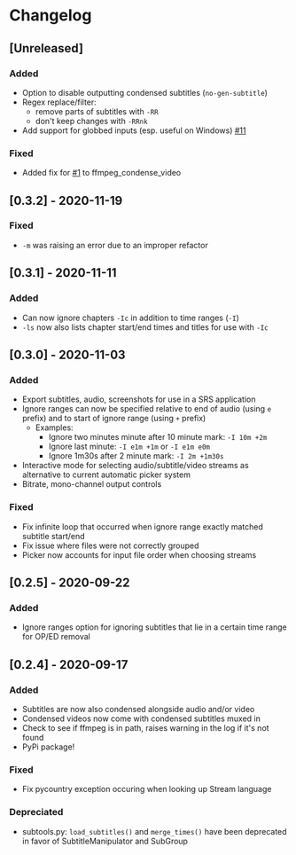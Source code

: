 # Changelog

## [Unreleased]
### Added
 - Option to disable outputting condensed subtitles (`no-gen-subtitle`)
 - Regex replace/filter: 
    - remove parts of subtitles with `-RR`
    - don't keep changes with `-RRnk`
 - Add support for globbed inputs (esp. useful on Windows) [#11](https://github.com/dxing97/subs2cia/pull/11)

### Fixed 
 - Added fix for [#1](https://github.com/dxing97/subs2cia/issues/1) to ffmpeg_condense_video 

## [0.3.2] - 2020-11-19

### Fixed
- `-m` was raising an error due to an improper refactor

## [0.3.1] - 2020-11-11

### Added 
 - Can now ignore chapters `-Ic` in addition to time ranges (`-I`)
 - `-ls` now also lists chapter start/end times and titles for use with `-Ic`
 

## [0.3.0] - 2020-11-03
### Added
 - Export subtitles, audio, screenshots for use in a SRS application
 - Ignore ranges can now be specified relative to end of audio (using `e` prefix) and to start of ignore range 
 (using `+` prefix)
    - Examples: 
        - Ignore two minutes minute after 10 minute mark: `-I 10m +2m`
        - Ignore last minute: `-I e1m +1m` or `-I e1m e0m`
        - Ignore 1m30s after 2 minute mark: `-I 2m +1m30s`
 - Interactive mode for selecting audio/subtitle/video streams as alternative to current automatic picker system
 - Bitrate, mono-channel output controls
 
 ### Fixed
 - Fix infinite loop that occurred when ignore range exactly matched subtitle start/end
 - Fix issue where files were not correctly grouped
 - Picker now accounts for input file order when choosing streams
 
## [0.2.5] - 2020-09-22
### Added
 - Ignore ranges option for ignoring subtitles that lie in a certain time range for OP/ED removal

## [0.2.4] - 2020-09-17

### Added

 - Subtitles are now also condensed alongside audio and/or video
 - Condensed videos now come with condensed subtitles muxed in
 - Check to see if ffmpeg is in path, raises warning in the log if it's not found
 - PyPi package!

### Fixed

 - Fix pycountry exception occuring when looking up Stream language 

### Depreciated
 - subtools.py: `load_subtitles()` and `merge_times()` have been deprecated in favor of SubtitleManipulator and SubGroup

<!-- Added, Changed, Depreciated, Removed, Fixed, Security -->